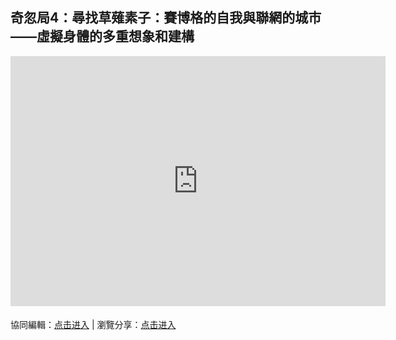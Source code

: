 ## 奇忽局4：尋找草薙素子：賽博格的自我與聯網的城市——虛擬身體的多重想象和建構

<iframe width="600" height="400" frameborder="0" src="https://www.mindmeister.com/maps/public_map_shell/1809764500/4?width=600&height=400&z=auto&t=AfDDsapp61&no_logo=1" scrolling="no" style="overflow: hidden; margin-bottom: 5px;">Your browser is not able to display frames. Please visit <a href="https://www.mindmeister.com/1809764500/4?t=AfDDsapp61" target="_blank">奇忽局4：尋找草薙素子：賽博格的自我與聯網的城市——虛擬身體的多重想象和建構-副本</a> on MindMeister.</iframe>

協同編輯：[点击进入](https://mm.tt/1809764500?t=AfDDsapp61) | 瀏覽分享：[点击进入](https://www.mindmeister.com/1809764500/4)